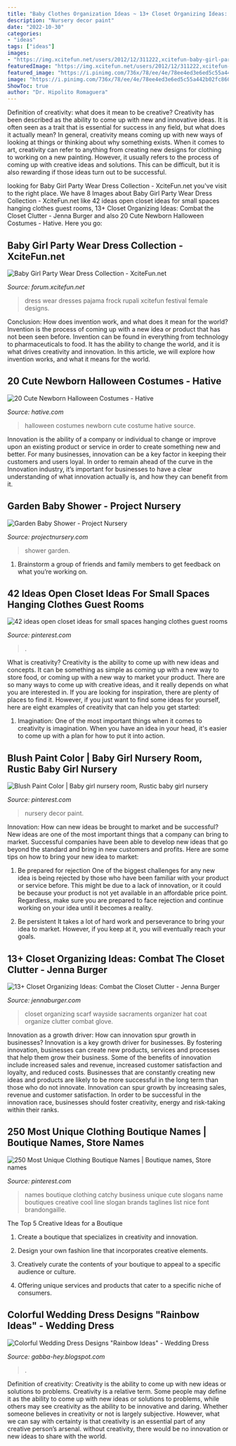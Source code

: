 ```yaml
---
title: "Baby Clothes Organization Ideas ~ 13+ Closet Organizing Ideas: Combat The Closet Clutter"
description: "Nursery decor paint"
date: "2022-10-30"
categories:
- "ideas"
tags: ["ideas"]
images:
- "https://img.xcitefun.net/users/2012/12/311222,xcitefun-baby-girl-party-wear-dress-collection-12.jpg"
featuredImage: "https://img.xcitefun.net/users/2012/12/311222,xcitefun-baby-girl-party-wear-dress-collection-12.jpg"
featured_image: "https://i.pinimg.com/736x/78/ee/4e/78ee4ed3e6ed5c55a442b02fc8603391--clothing-boutique-names-ideas-boutique-names-catchy.jpg"
image: "https://i.pinimg.com/736x/78/ee/4e/78ee4ed3e6ed5c55a442b02fc8603391--clothing-boutique-names-ideas-boutique-names-catchy.jpg"
ShowToc: true
author: "Dr. Hipolito Romaguera"
---
```



Definition of creativity: what does it mean to be creative?
Creativity has been described as the ability to come up with new and innovative ideas. It is often seen as a trait that is essential for success in any field, but what does it actually mean? In general, creativity means coming up with new ways of looking at things or thinking about why something exists. When it comes to art, creativity can refer to anything from creating new designs for clothing to working on a new painting. However, it usually refers to the process of coming up with creative ideas and solutions. This can be difficult, but it is also rewarding if those ideas turn out to be successful.

	

		
looking for Baby Girl Party Wear Dress Collection - XciteFun.net you've visit to the right place. We have 8 Images about Baby Girl Party Wear Dress Collection - XciteFun.net like 42 ideas open closet ideas for small spaces hanging clothes guest rooms, 13+ Closet Organizing Ideas: Combat the Closet Clutter - Jenna Burger and also 20 Cute Newborn Halloween Costumes - Hative. Here you go:
		
    
## Baby Girl Party Wear Dress Collection - XciteFun.net

<img loading=lazy src="https://img.xcitefun.net/users/2012/12/311222,xcitefun-baby-girl-party-wear-dress-collection-12.jpg" onerror="this.onerror=null;this.src='https://tse2.mm.bing.net/th?id=OIP.kke2zCcGPV0QRIJ5CFEq3gHaLH&amp;pid=15.1';" alt="Baby Girl Party Wear Dress Collection - XciteFun.net">

_Source: forum.xcitefun.net_

>dress wear dresses pajama frock rupali xcitefun festival female designs. 

	

Conclusion: How does invention work, and what does it mean for the world?
Invention is the process of coming up with a new idea or product that has not been seen before. Invention can be found in everything from technology to pharmaceuticals to food. It has the ability to change the world, and it is what drives creativity and innovation. In this article, we will explore how invention works, and what it means for the world.

    
## 20 Cute Newborn Halloween Costumes - Hative

<img loading=lazy src="https://hative.com/wp-content/uploads/2014/10/newborn-halloween-costumes/18-newborn-halloween-costume-ideas.jpg" onerror="this.onerror=null;this.src='https://tse1.mm.bing.net/th?id=OIP.oNHcInUXiHVH30kf_ONG-AHaJU&amp;pid=15.1';" alt="20 Cute Newborn Halloween Costumes - Hative">

_Source: hative.com_

>halloween costumes newborn cute costume hative source. 

	

Innovation is the ability of a company or individual to change or improve upon an existing product or service in order to create something new and better. For many businesses, innovation can be a key factor in keeping their customers and users loyal. In order to remain ahead of the curve in the Innovation industry, it’s important for businesses to have a clear understanding of what innovation actually is, and how they can benefit from it.

    
## Garden Baby Shower - Project Nursery

<img loading=lazy src="https://projectnursery.com/wp-content/uploads/2017/04/IMG_1167-e1491865219681-768x1024.jpg" onerror="this.onerror=null;this.src='https://tse4.mm.bing.net/th?id=OIP.QDoy7prrZvG3jT05CZs2YAHaJ4&amp;pid=15.1';" alt="Garden Baby Shower - Project Nursery">

_Source: projectnursery.com_

>shower garden. 

	

1. Brainstorm a group of friends and family members to get feedback on what you’re working on.

    
## 42 Ideas Open Closet Ideas For Small Spaces Hanging Clothes Guest Rooms

<img loading=lazy src="https://i.pinimg.com/736x/4e/dd/1f/4edd1f95330bca12936de5fea75ea3eb.jpg" onerror="this.onerror=null;this.src='https://tse4.mm.bing.net/th?id=OIP.DWQFHb05PiRtkTc-72EyaAAAAA&amp;pid=15.1';" alt="42 ideas open closet ideas for small spaces hanging clothes guest rooms">

_Source: pinterest.com_

>. 

	

What is creativity?
Creativity is the ability to come up with new ideas and concepts. It can be something as simple as coming up with a new way to store food, or coming up with a new way to market your product. There are so many ways to come up with creative ideas, and it really depends on what you are interested in. If you are looking for inspiration, there are plenty of places to find it. However, if you just want to find some ideas for yourself, here are eight examples of creativity that can help you get started: 
1) Imagination: One of the most important things when it comes to creativity is imagination. When you have an idea in your head, it's easier to come up with a plan for how to put it into action.

    
## Blush Paint Color | Baby Girl Nursery Room, Rustic Baby Girl Nursery

<img loading=lazy src="https://i.pinimg.com/736x/9f/26/d7/9f26d70e51cd62c554bdce6d51534132.jpg" onerror="this.onerror=null;this.src='https://tse3.mm.bing.net/th?id=OIP.46zVBYLxppjbbVqcX0wdKgHaJ4&amp;pid=15.1';" alt="Blush Paint Color | Baby girl nursery room, Rustic baby girl nursery">

_Source: pinterest.com_

>nursery decor paint. 

	

Innovation: How can new ideas be brought to market and be successful?
New ideas are one of the most important things that a company can bring to market. Successful companies have been able to develop new ideas that go beyond the standard and bring in new customers and profits. Here are some tips on how to bring your new idea to market:
1. Be prepared for rejection
One of the biggest challenges for any new idea is being rejected by those who have been familiar with your product or service before. This might be due to a lack of innovation, or it could be because your product is not yet available in an affordable price point. Regardless, make sure you are prepared to face rejection and continue working on your idea until it becomes a reality.

2. Be persistent
It takes a lot of hard work and perseverance to bring your idea to market. However, if you keep at it, you will eventually reach your goals.

    
## 13+ Closet Organizing Ideas: Combat The Closet Clutter - Jenna Burger

<img loading=lazy src="http://www.jennaburger.com/wp-content/uploads/2015/01/organizedscarvesgloves.jpg" onerror="this.onerror=null;this.src='https://tse1.mm.bing.net/th?id=OIP.GzP3KMGEulQcahoQGJII4QHaLr&amp;pid=15.1';" alt="13+ Closet Organizing Ideas: Combat the Closet Clutter - Jenna Burger">

_Source: jennaburger.com_

>closet organizing scarf wayside sacraments organizer hat coat organize clutter combat glove. 

	

Innovation as a growth driver: How can innovation spur growth in businesses?
Innovation is a key growth driver for businesses. By fostering innovation, businesses can create new products, services and processes that help them grow their business. Some of the benefits of innovation include increased sales and revenue, increased customer satisfaction and loyalty, and reduced costs.
Businesses that are constantly creating new ideas and products are likely to be more successful in the long term than those who do not innovate. Innovation can spur growth by increasing sales, revenue and customer satisfaction. In order to be successful in the innovation race, businesses should foster creativity, energy and risk-taking within their ranks.

    
## 250 Most Unique Clothing Boutique Names | Boutique Names, Store Names

<img loading=lazy src="https://i.pinimg.com/736x/78/ee/4e/78ee4ed3e6ed5c55a442b02fc8603391--clothing-boutique-names-ideas-boutique-names-catchy.jpg" onerror="this.onerror=null;this.src='https://tse4.mm.bing.net/th?id=OIP.142sZStX6IsVzVJPlZlUAQHaLG&amp;pid=15.1';" alt="250 Most Unique Clothing Boutique Names | Boutique names, Store names">

_Source: pinterest.com_

>names boutique clothing catchy business unique cute slogans name boutiques creative cool line slogan brands taglines list nice font brandongaille. 

	

The Top 5 Creative Ideas for a Boutique
1. Create a boutique that specializes in creativity and innovation.
2. Design your own fashion line that incorporates creative elements.

3. Creatively curate the contents of your boutique to appeal to a specific audience or culture.

4. Offering unique services and products that cater to a specific niche of consumers.


    
## Colorful Wedding Dress Designs &quot;Rainbow Ideas&quot; - Wedding Dress

<img loading=lazy src="https://2.bp.blogspot.com/-PjklDKBYW7I/Tyd8hezIoiI/AAAAAAAAAtQ/5MZ-eLtPBWk/s1600/Blue+Unique+wedding+dress.jpg" onerror="this.onerror=null;this.src='https://tse2.mm.bing.net/th?id=OIP.yuxCyzBVQu2ZJj2h9iN7WgAAAA&amp;pid=15.1';" alt="Colorful Wedding Dress Designs &quot;Rainbow Ideas&quot; - Wedding Dress">

_Source: gabba-hey.blogspot.com_

>. 

	

Definition of creativity: Creativity is the ability to come up with new ideas or solutions to problems.
Creativity is a relative term. Some people may define it as the ability to come up with new ideas or solutions to problems, while others may see creativity as the ability to be innovative and daring. Whether someone believes in creativity or not is largely subjective. However, what we can say with certainty is that creativity is an essential part of any creative person’s arsenal. without creativity, there would be no innovation or new ideas to share with the world.

